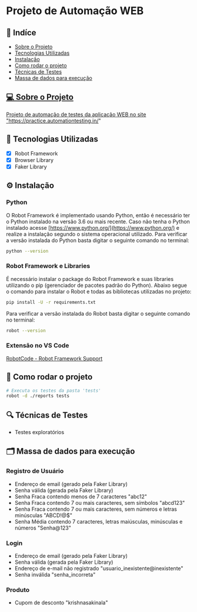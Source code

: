 # Projeto de Automação WEB 


## 📇 Indíce
- <a href="#-sobreoprojeto">Sobre o Projeto
- <a href="#-tecnologiasutilizadas">Tecnologias Utilizadas
- <a href="#-instalação">Instalação
- <a href="#-comorodaroprojeto">Como rodar o projeto
- <a href="#-técnicasdetestes">Técnicas de Testes
- <a href="#-massadedados">Massa de dados para execução


## 💻 Sobre o Projeto

Projeto de automação de testes da aplicação WEB no site "https://practice.automationtesting.in/"

## 🔧 Tecnologias Utilizadas

- [x] Robot Framework
- [x] Browser Library
- [x] Faker Library

## ⚙️ Instalação

### Python

O Robot Framework é implementado usando Python, então é necessário ter o Python instalado na versão 3.6 ou mais recente.
Caso não tenha o Python instalado acesse [https://www.python.org/](https://www.python.org/) e realize a instalação segundo o sistema operacional utilizado.
Para verificar a versão instalada do Python basta digitar o seguinte comando no terminal:

```bash
python --version
```

### Robot Framework e Libraries

É necessário instalar o package do Robot Framework e suas libraries utilizando o pip (gerenciador de pacotes padrão do Python).
Abaixo segue o comando para instalar o Robot e todas as bibliotecas utilizadas no projeto:

```bash
pip install -U -r requirements.txt
```

Para verificar a versão instalada do Robot basta digitar o seguinte comando no terminal:
```bash
robot --version
```

### Extensão no VS Code

[RobotCode - Robot Framework Support](https://marketplace.visualstudio.com/items?itemName=d-biehl.robotcode)


## 🚀 Como rodar o projeto

```bash
# Executa os testes da pasta 'tests'
robot -d ./reports tests
```

## 🔍 Técnicas de Testes

- Testes exploratórios

## 🗂️ Massa de dados para execução

### Registro de Usuário

- Endereço de email (gerado pela Faker Library)
- Senha válida (gerada pela Faker Library)
- Senha Fraca contendo menos de 7 caracteres "abc12"
- Senha Fraca contendo 7 ou mais caracteres, sem símbolos "abcd123"
- Senha Fraca contendo 7 ou mais caracteres, sem números e letras minúsculas "ABCD!@$"
- Senha Média contendo 7 caracteres, letras maiúsculas, minúsculas e números "Senha@123"

### Login

- Endereço de email (gerado pela Faker Library)
- Senha válida (gerada pela Faker Library)
- Endereço de e-mail não registrado "usuario_inexistente@inexistente"
- Senha inválida "senha_incorreta"

### Produto

- Cupom de desconto "krishnasakinala" 
